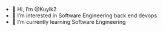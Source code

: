 - 👋 Hi, I’m @Kuyik2
- 👀 I’m interested in Software Engineering back end devops
- 🌱 I’m currently learning Software Engineering


<!---
Kuyik2/Kuyik2 is a ✨ special ✨ repository because its `README.md` (this file) appears on your GitHub profile.
You can click the Preview link to take a look at your changes.
--->
